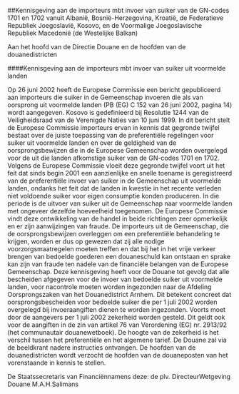 <meta http-equiv='Content-Type' content='text/html; charset=utf-8' />

##Kennisgeving aan de importeurs mbt invoer van suiker van de GN-codes 1701 en 1702 vanuit Albanië, Bosnië-Herzegovina, Kroatië, de Federatieve Republiek Joegoslavië, Kosovo, en de Voormalige Joegoslavische Republiek Macedonië (de Westelijke Balkan)

Aan het hoofd van de Directie Douane en de hoofden van de douanedistricten   

####Kennisgeving aan de importeurs mbt invoer van suiker uit voormelde landen

Op 26 juni 2002 heeft de Europese Commissie een bericht gepubliceerd aan importeurs die suiker in de Gemeenschap invoeren die als van oorsprong uit voormelde landen (PB (EG) C 152 van 26 juni 2002, pagina 14) wordt aangegeven. Kosovo is gedefinieerd bij Resolutie 1244 van de Veiligheidsraad van de Verenigde Naties van 10 juni 1999. In dit bericht stelt de Europese Commissie importeurs ervan in kennis dat gegronde twijfel bestaat over de juiste toepassing van de preferentiële regelingen voor suiker uit voormelde landen en over de geldigheid van de oorsprongsbewijzen die in de Europese Gemeenschap worden overgelegd voor de uit die landen afkomstige suiker van de GN-codes 1701 en 1702. Volgens de Europese Commissie vloeit deze gegronde twijfel voort uit het feit dat sinds begin 2001 een aanzienlijke en snelle toename is geregistreerd van de preferentiële invoer van suiker in de Gemeenschap uit voormelde landen, ondanks het feit dat de landen in kwestie in het recente verleden niet voldoende suiker voor eigen consumptie konden produceren. In die periode is de uitvoer van suiker uit de Gemeenschap naar voormelde landen met ongeveer dezelfde hoeveelheid toegenomen. De Europese Commissie vindt deze ontwikkeling van de handel in beide richtingen zeer opmerkelijk en er zijn aanwijzingen van fraude. De importeurs uit de Gemeenschap, die de oorsprongsbewijzen overleggen om een preferentiële behandeling te krijgen, worden er dus op gewezen dat zij alle nodige voorzorgsmaatregelen moeten treffen en dat bij het in het vrije verkeer brengen van bedoelde goederen een douaneschuld kan ontstaan en sprake kan zijn van fraude ten nadele van de financiële belangen van de Europese Gemeenschap. Deze kennisgeving heeft voor de Douane tot gevolg dat alle bescheiden afgegeven voor de invoer van bedoelde suiker uit voormelde landen, voor nacontrole moeten worden ingezonden naar de Afdeling Oorsprongszaken van het Douanedistrict Arnhem. Dit betekent concreet dat oorsprongsbescheiden voor bedoelde suiker die per 1 juli 2002 worden overgelegd bij invoeraangiften dienen te worden ingezonden. Voorts moet door de aangevers per 1 juli 2002 zekerheid worden gesteld. Dit geldt ook voor de aangiften in de zin van artikel 76 van Verordening (EG) nr. 2913/92 (het communautair douanewetboek). De hoogte van de zekerheid is het verschil tussen het preferentiële en het algemene tarief. De Douane zal via de beeldkrant nadere instructies ontvangen. De hoofden van de douanedistricten wordt verzocht de hoofden van de douaneposten van het vorenstaande in kennis te stellen.     

De 
Staatssecretaris van Financiënnamens deze: de 
plv. DirecteurWetgeving Douane
M.A.H.Salimans   
